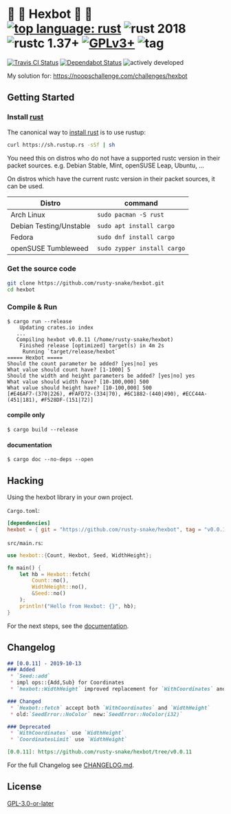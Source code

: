 # :construction: :crab: Hexbot :crab: :construction: <br> [![top language: rust]][rust-lang] ![rust 2018] ![rustc 1.37+] [![GPLv3+]][COPYING] ![tag]

[top language: rust]: https://img.shields.io/github/languages/top/rusty-snake/hexbot.svg?logo=rust
[rust-lang]: https://www.rust-lang.org/
[rustc 1.37+]: https://img.shields.io/badge/rustc-1.37+-blue.svg?logo=rust
[rust 2018]: https://img.shields.io/badge/rust--edition-2018-blue.svg?logo=rust
[GPLv3+]: https://img.shields.io/github/license/rusty-snake/hexbot.svg?color=darkred
[COPYING]: COPYING
[tag]: https://img.shields.io/github/tag/rusty-snake/hexbot.svg

[![Travis CI Status](https://badgen.net/travis/rusty-snake/hexbot/master?icon=travis&label=build)](https://travis-ci.com/rusty-snake/hexbot)
[![Dependabot Status](https://api.dependabot.com/badges/status?host=github&repo=rusty-snake/hexbot)](https://dependabot.com)
![actively developed](https://badgen.net/badge/maintenance/actively-developed/green)

My solution for: https://noopschallenge.com/challenges/hexbot

## Getting Started

### Install [rust](https://www.rust-lang.org/)

The canonical way to [install rust] is to use rustup:

```bash
curl https://sh.rustup.rs -sSf | sh
```

You need this on distros who do not have a supported rustc version in their packet sources.
e.g. Debian Stable, Mint, openSUSE Leap, Ubuntu, ...

On distros which have the current rustc version in their packet sources, it can be used.

| Distro                  | command                     |
| ----------------------- | --------------------------- |
| Arch Linux              | `sudo pacman -S rust`       |
| Debian Testing/Unstable | `sudo apt install cargo`    |
| Fedora                  | `sudo dnf install cargo`    |
| openSUSE Tumbleweed     | `sudo zypper install cargo` |

[install rust]: https://www.rust-lang.org/tools/install

### Get the source code

```bash
git clone https://github.com/rusty-snake/hexbot.git
cd hexbot
```

### Compile & Run

```
$ cargo run --release
    Updating crates.io index
   ...
   Compiling hexbot v0.0.11 (/home/rusty-snake/hexbot)
    Finished release [optimized] target(s) in 4m 2s
     Running `target/release/hexbot`
===== Hexbot =====
Should the count parameter be added? [yes|no] yes
What value should count have? [1-1000] 5
Should the width and height parameters be added? [yes|no] yes
What value should width have? [10-100,000] 500
What value should height have? [10-100,000] 500
[#E46AF7-(370|226), #FAFD72-(334|70), #6C1882-(440|490), #ECC44A-(451|181), #F528DF-(151|72)]
```

#### compile only

```
$ cargo build --release
```

#### documentation

```
$ cargo doc --no-deps --open
```

## Hacking

Using the hexbot library in your own project.

`Cargo.toml`:
```toml
[dependencies]
hexbot = { git = "https://github.com/rusty-snake/hexbot", tag = "v0.0.11" }
```

`src/main.rs`:
```rust
use hexbot::{Count, Hexbot, Seed, WidthHeight};

fn main() {
    let hb = Hexbot::fetch(
        Count::no(),
        WidthHeight::no(),
        &Seed::no()
    );
    println!("Hello from Hexbot: {}", hb);
}
```

For the next steps, see the [documentation](#documentation).

## Changelog

```markdown
## [0.0.11] - 2019-10-13
### Added
 * `Seed::add`
 * impl ops::{Add,Sub} for Coordinates
 * `hexbot::WidthHeight` improved replacement for `WithCoordinates` and `CoordinatesLimit`

### Changed
 * `Hexbot::fetch` accept both `WithCoordinates` and `WidthHeight`
 * old:`SeedError::NoColor` new:`SeedError::NoColor(i32)`

### Deprecated
 * `WithCoordinates` use `WidthHeight`
 * `CoordinatesLimit` use `WidthHeight`

[0.0.11]: https://github.com/rusty-snake/hexbot/tree/v0.0.11
```

For the full Changelog see [CHANGELOG.md](CHANGELOG.md).

## License

[GPL-3.0-or-later](COPYING)
